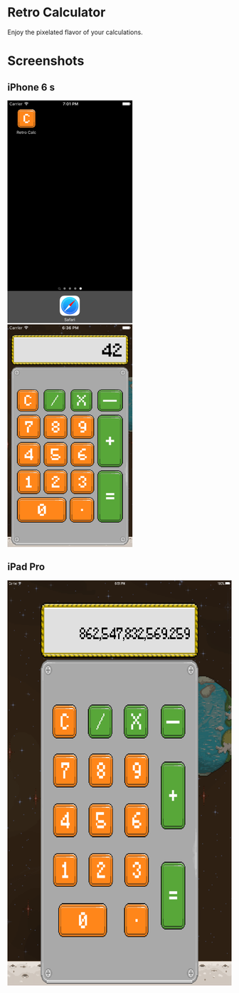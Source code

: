 # Retro Calculator #

Enjoy the pixelated flavor of your calculations.

# Screenshots #

## iPhone 6 s ##
<img src="Screenshots/Screenshot-00.png" alt="Screenshot" height="500px">
<img src="Screenshots/Screenshot-01.png" alt="Screenshot" height="500px">

## iPad Pro ##
<img src="Screenshots/Screenshot-02.png" alt="Screenshot" height="910px">
